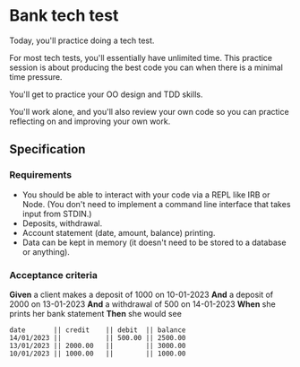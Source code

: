 # Bank tech test

Today, you'll practice doing a tech test.

For most tech tests, you'll essentially have unlimited time.
This practice session is about producing the best code you can when there is a minimal time pressure.

You'll get to practice your OO design and TDD skills.

You'll work alone, and you'll also review your own code so you can practice reflecting on and improving your own work.

## Specification

### Requirements

* You should be able to interact with your code via a REPL like IRB or Node.
  (You don't need to implement a command line interface that takes input from STDIN.)
* Deposits, withdrawal.
* Account statement (date, amount, balance) printing.
* Data can be kept in memory (it doesn't need to be stored to a database or anything).

### Acceptance criteria

**Given**   a client makes a deposit of 1000 on 10-01-2023
  **And**   a deposit of 2000 on 13-01-2023
  **And**   a withdrawal of 500 on 14-01-2023
  **When**  she prints her bank statement
  **Then**  she would see

```
date       || credit    || debit  || balance
14/01/2023 ||           || 500.00 || 2500.00
13/01/2023 || 2000.00   ||        || 3000.00
10/01/2023 || 1000.00   ||        || 1000.00
```

